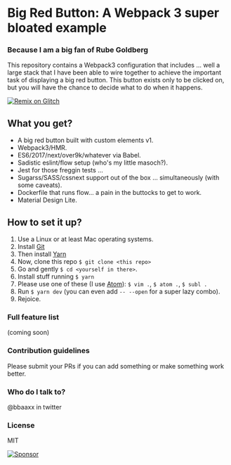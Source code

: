 # Big Red Button:  A Webpack 3 super bloated example

### Because I am a big fan of Rube Goldberg

This repository contains a Webpack3 configuration that includes ... well a large
stack that I have been able to wire together to achieve the
important task of displaying a big red button. This button exists only to be
clicked on, but you will have the chance to decide what to do when it happens.

[![Remix on Glitch](https://cdn.glitch.com/2703baf2-b643-4da7-ab91-7ee2a2d00b5b%2Fremix-button.svg)](https://glitch.com/edit/#!/import/github/bbaaxx/big-red-button)

## What you get? ##

* A big red button built with custom elements v1.
* Webpack3/HMR.
* ES6/2017/next/over9k/whatever via Babel.
* Sadistic eslint/flow setup (who's my little masoch?).
* Jest for those freggin tests ...
* Sugarss/SASS/cssnext support out of the box ... simultaneously (with some caveats).
* Dockerfile that runs flow... a pain in the buttocks to get to work.
* Material Design Lite.

## How to set it up? ##

1. Use a Linux or at least Mac operating systems.
2. Install [Git](https://git-scm.com/)
3. Then install [Yarn](https://yarnpkg.com)
4. Now, clone this repo `$ git clone <this repo>`
5. Go and gently `$ cd <yourself in there>`.
6. Install stuff running `$ yarn`
7. Please use one of these (I use [Atom](https://atom.io/)): `$ vim .`, `$ atom .`, `$ subl .`
8. Run `$ yarn dev` (you can even add `-- --open` for a super lazy combo).
9. Rejoice.

### Full feature list ###

(coming soon)

### Contribution guidelines ###

Please submit your PRs if you can add something or make something
work better.

### Who do I talk to? ###

@bbaaxx in twitter

### License ###
MIT

[![Sponsor](https://app.codesponsor.io/embed/evfM51iMuVNdWE8pxRQxnMcn/bbaaxx/big-red-button.svg)](https://app.codesponsor.io/link/evfM51iMuVNdWE8pxRQxnMcn/bbaaxx/big-red-button)
